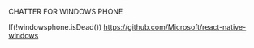 CHATTER FOR WINDOWS PHONE

If(!windowsphone.isDead())
  https://github.com/Microsoft/react-native-windows



